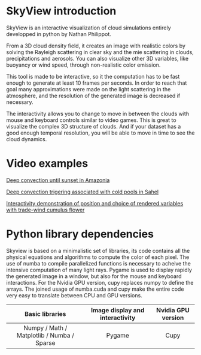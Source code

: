 # SkyView introduction
SkyView is an interactive visualization of cloud simulations entirely developped in python by Nathan Philippot.

From a 3D cloud density field, it creates an image with realistic colors by solving the Rayleigh scattering in clear sky and the mie scattering in clouds, precipitations and aerosols. You can also visualize other 3D variables, like buoyancy or wind speed, through non-realistic color emission.

This tool is made to be interactive, so it the computation has to be fast enough to generate at least 10 frames per seconds. In order to reach that goal many approximations were made on the light scattering in the atmosphere, and the resolution of the generated image is decreased if necessary.

The interactivity allows you to change to move in between the clouds with mouse and keyboard controls similar to video games. This is great to visualize the complex 3D structure of clouds. And if your dataset has a good enough temporal resolution, you will be able to move in time to see the cloud dynamics.

# Video examples  #
    
  [Deep convection until sunset in Amazonia](https://drive.google.com/file/d/1nJelobFSQzIRwt9R8iHG8ormK9alGMrg/view?usp=drive_link "Google drive video")
  
  [Deep convection trigering associated with cold pools in Sahel](https://drive.google.com/file/d/1hiBYLPH4hDkfJNmti3YEQNSFoRb3EAGX/view?usp=drive_link "Google drive video")
  
  [Interactivity demonstration of position and choice of rendered variables with trade-wind cumulus flower](https://drive.google.com/file/d/1h5e0rkSSPvGsMEhlYP2hf5uhiO9LCHT8/view?usp=drive_link "Google drive video")

# Python library dependencies #
Skyview is based on a minimalistic set of libraries, its code contains all the physical equations and algorithms to compute the color of each pixel. The use of numba to compile parallelized functions is necessary to acheive the intensive computation of many light rays. Pygame is used to display rapidly the generated image in a window, but also for the mouse and keyboard interactions. For the Nvidia GPU version, cupy replaces numpy to define the arrays. The joined usage of numba.cuda and cupy make the entire code very easy to translate between CPU and GPU versions.

Basic libraries | Image display and interactivity | Nvidia GPU version
| :---: | :---: | :---:
Numpy / Math / Matplotlib / Numba / Sparse | Pygame | Cupy
